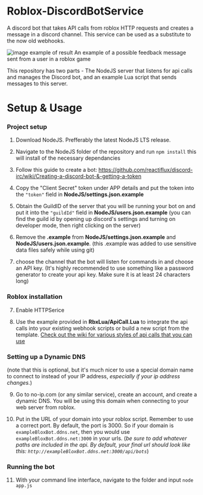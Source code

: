 # Roblox-DiscordBotService
A discord bot that takes API calls from roblox HTTP requests and creates a message in a discord channel.
This service can be used as a substitute to the now old webhooks.

![image example of result](https://i.imgur.com/W1lg7TP.png)
An example of a possible feedback message sent from a user in a roblox game

This repository has two parts - The NodeJS server that listens for api calls and manages the Discord bot, and an example Lua script that sends messages to this server.

# Setup & Usage

### Project setup

1) Download NodeJS. Prefferably the latest NodeJS LTS release. 

2) Navigate to the NodeJS folder of the repository and run `npm install`
this will install of the necessary dependancies

3) Follow this guide to create a bot: https://github.com/reactiflux/discord-irc/wiki/Creating-a-discord-bot-&-getting-a-token

4) Copy the "Client Secret" token under APP details and put the token into the `"token"` field in **NodeJS/settings.json.example**

5) Obtain the GuildID of the server that you will be running your bot on and put it into the `"guildId"` field in **NodeJS/users.json.example**
(you can find the guild id by opening up discord's settings and turning on developer mode, then right clicking on the server)

6) Remove the **.example** from **NodeJS/settings.json.example** and **NodeJS/users.json.example**.
(this .example was added to use sensitive data files safely while using git)

6) choose the channel that the bot will listen for commands in and choose an API key. 
(It's highly recommended to use something like a password generator to create your api key. Make sure it is at least 24 characters long)

### Roblox installation

7) Enable HTTPSerice

8) Use the example provided in **RbxLua/ApiCall.Lua** to integrate the api calls into your existing webhook scripts or build a new script from the template. [Check out the wiki for various styles of api calls that you can use](https://github.com/TheIcyStar/Roblox-DiscordBotService/wiki)

### Setting up a Dynamic DNS

(note that this is optional, but it's much nicer to use a special domain name to connect to instead of your IP address, *especially if your ip address changes.*)

9) Go to no-ip.com (or any similar service), create an account, and create a dynamic DNS. You will be using this domain when connecting to your web server from roblox.

10) Put in the URL of your domain into your roblox script. Remember to use a correct port. By default, the port is 3000. So if your domain is `exampleBloxBot.ddns.net`, then you would use `exampleBloxBot.ddns.net:3000` in your urls. (*be sure to add whatever paths are included in the api. By default, your final url should look like this: `http://exampleBloxBot.ddns.net:3000/api/bots`*)

### Running the bot

11) With your command line interface, navigate to the folder and input `node app.js`

